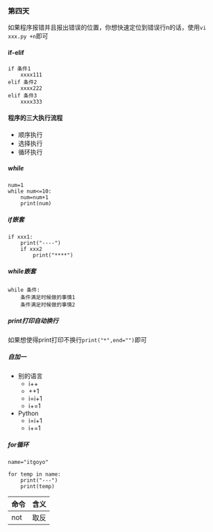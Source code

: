 ### 第四天

如果程序报错并且报出错误的位置，你想快速定位到错误行n的话，使用`vi xxx.py +n`即可

#### if-elif

```
if 条件1
    xxxx111
elif 条件2
    xxxx222
elif 条件3
    xxxx333
```
#### 程序的三大执行流程
- 顺序执行
- 选择执行
- 循环执行


##### while
```
num=1
while num<=10:
    num=num+1
    print(num)
```
##### if嵌套
```
if xxx1:
    print("----")
    if xxx2
        print("****")
```

##### while嵌套
```
while 条件:
    条件满足时候做的事情1
    条件满足时候做的事情2
```

##### print打印自动换行
如果想使得print打印不换行`print("*",end="")`即可

##### 自加一
- 别的语言
  - i++
  - ++1
  - i=i+1
  - i+=1
- Python
  - i=i+1
  - i+=1

##### for循环

```
name="itgoyo"

for temp in name:
    print("---")
    print(temp)
```


| 命令     | 含义     |
| :------------- | :------------- |
| not    | 取反       |
